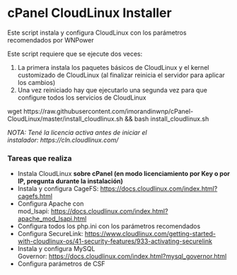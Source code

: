 <h1>cPanel CloudLinux Installer</h1>
<p>Este script instala y configura CloudLinux con los par&aacute;metros recomendados por WNPower</p>
<p>Este script requiere que se ejecute dos veces:</p>
<ol>
<li>La primera instala los paquetes b&aacute;sicos de CloudLinux y el kernel customizado de CloudLinux (al finalizar reinicia el servidor para aplicar los cambios)</li>
<li>Una vez reiniciado hay que ejecutarlo una segunda vez para que configure todos los servicios de CloudLinux</li>
</ol>
<p>wget&nbsp;https://raw.githubusercontent.com/imorandinwnp/cPanel-CloudLinux/master/install_cloudlinux.sh&nbsp;&amp;&amp; bash install_cloudlinux.sh</p>
<p><em>NOTA: Ten&eacute; la licencia activa antes de iniciar el instalador:&nbsp;https://cln.cloudlinux.com/</em></p>
<h3>Tareas que realiza</h3>
<ul>
<li>Instala CloudLinux <strong>sobre cPanel (en modo licenciamiento por Key o por IP, pregunta durante la instalaci&oacute;n)</strong></li>
<li>Instala y configura CageFS:&nbsp;<a href="https://docs.cloudlinux.com/index.html?cagefs.html">https://docs.cloudlinux.com/index.html?cagefs.html</a></li>
<li>Configura Apache con mod_lsapi:&nbsp;<a href="https://docs.cloudlinux.com/index.html?apache_mod_lsapi.html">https://docs.cloudlinux.com/index.html?apache_mod_lsapi.html</a></li>
<li>Configura todos los php.ini con los par&aacute;metros recomendados</li>
<li>Configura SecureLink:&nbsp;<a href="https://www.cloudlinux.com/getting-started-with-cloudlinux-os/41-security-features/933-activating-securelink">https://www.cloudlinux.com/getting-started-with-cloudlinux-os/41-security-features/933-activating-securelink</a></li>
<li>Instala y configura MySQL Governor:&nbsp;<a href="https://docs.cloudlinux.com/index.html?mysql_governor.html">https://docs.cloudlinux.com/index.html?mysql_governor.html</a></li>
<li>Configura par&aacute;metros de CSF&nbsp;</li>
</ul>
